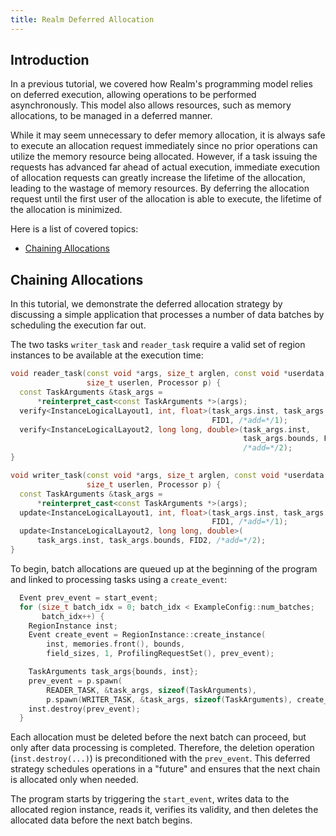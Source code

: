 ```yaml
---
title: Realm Deferred Allocation
---
```


## Introduction
In a previous tutorial, we covered how Realm's programming model
relies on deferred execution, allowing operations to be performed
asynchronously. This model also allows resources, 
such as memory allocations, to be managed in a deferred manner.

While it may seem unnecessary to defer memory allocation, it is always
safe to execute an allocation request immediately since 
no prior operations can utilize the memory resource being allocated.
However, if a task issuing the requests has advanced far ahead of
actual execution, immediate execution of allocation requests can
greatly increase the lifetime of the allocation, leading to the wastage
of memory resources. By deferring the allocation request until the
first user of the allocation is able to execute, the lifetime of the
allocation is minimized.

Here is a list of covered topics:

* [Chaining Allocations](#chaining-allocations)

## Chaining Allocations
In this tutorial, we demonstrate the deferred allocation strategy by
discussing a simple application that processes a number of data
batches by scheduling the execution far out.

The two tasks `writer_task` and `reader_task` require a valid set of region
instances to be available at the execution time:

```c++
void reader_task(const void *args, size_t arglen, const void *userdata,
                 size_t userlen, Processor p) {
  const TaskArguments &task_args =
      *reinterpret_cast<const TaskArguments *>(args);
  verify<InstanceLogicalLayout1, int, float>(task_args.inst, task_args.bounds,
                                             FID1, /*add=*/1);
  verify<InstanceLogicalLayout2, long long, double>(task_args.inst,
                                                    task_args.bounds, FID2,
                                                    /*add=*/2);
}

void writer_task(const void *args, size_t arglen, const void *userdata,
                 size_t userlen, Processor p) {
  const TaskArguments &task_args =
      *reinterpret_cast<const TaskArguments *>(args);
  update<InstanceLogicalLayout1, int, float>(task_args.inst, task_args.bounds,
                                             FID1, /*add=*/1);
  update<InstanceLogicalLayout2, long long, double>(
      task_args.inst, task_args.bounds, FID2, /*add=*/2);
}
```

To begin, batch allocations are queued up at the beginning of the
program and linked to processing tasks using a
`create_event`:

```c++
  Event prev_event = start_event;
  for (size_t batch_idx = 0; batch_idx < ExampleConfig::num_batches;
       batch_idx++) {
    RegionInstance inst;
    Event create_event = RegionInstance::create_instance(
        inst, memories.front(), bounds,
        field_sizes, 1, ProfilingRequestSet(), prev_event);

    TaskArguments task_args{bounds, inst};
    prev_event = p.spawn(
        READER_TASK, &task_args, sizeof(TaskArguments),
        p.spawn(WRITER_TASK, &task_args, sizeof(TaskArguments), create_event));
    inst.destroy(prev_event);
  }
```

Each allocation must be deleted before the next batch can proceed,
but only after data processing is completed. Therefore, the deletion
operation (`inst.destroy(...)`) is preconditioned with the `prev_event`.
This deferred strategy schedules operations in a "future" and ensures
that the next chain is allocated only when needed.

The program starts by triggering the `start_event`,
writes data to the allocated region instance, reads it, verifies
its validity, and then deletes the allocated data before the next
batch begins.

